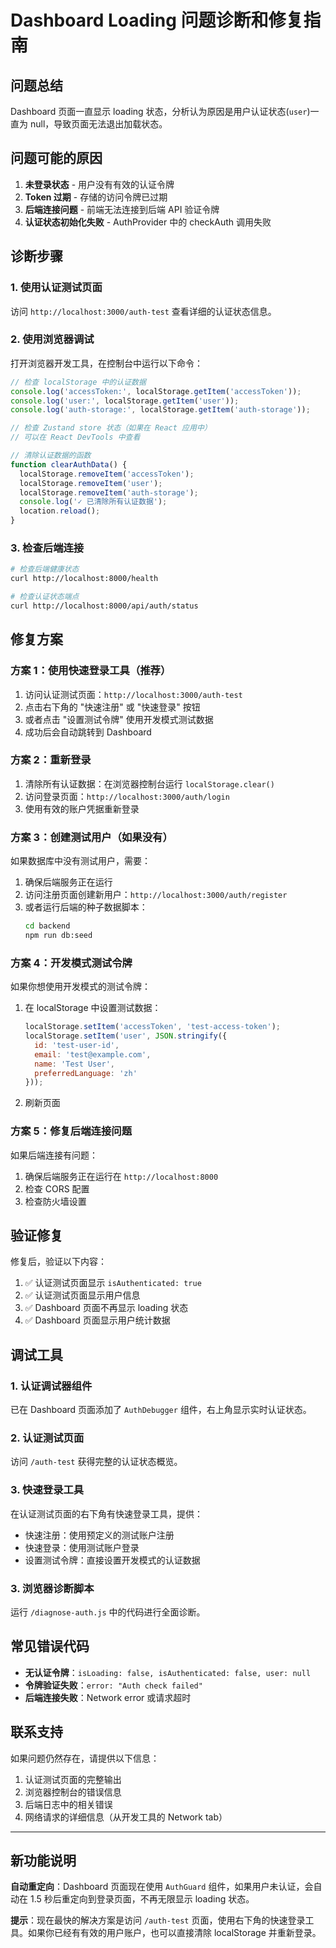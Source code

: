 # Dashboard Loading 问题诊断和修复指南

## 问题总结

Dashboard 页面一直显示 loading 状态，分析认为原因是用户认证状态(`user`)一直为 null，导致页面无法退出加载状态。

## 问题可能的原因

1. **未登录状态** - 用户没有有效的认证令牌
2. **Token 过期** - 存储的访问令牌已过期
3. **后端连接问题** - 前端无法连接到后端 API 验证令牌
4. **认证状态初始化失败** - AuthProvider 中的 checkAuth 调用失败

## 诊断步骤

### 1. 使用认证测试页面

访问 `http://localhost:3000/auth-test` 查看详细的认证状态信息。

### 2. 使用浏览器调试

打开浏览器开发工具，在控制台中运行以下命令：

```javascript
// 检查 localStorage 中的认证数据
console.log('accessToken:', localStorage.getItem('accessToken'));
console.log('user:', localStorage.getItem('user'));
console.log('auth-storage:', localStorage.getItem('auth-storage'));

// 检查 Zustand store 状态（如果在 React 应用中）
// 可以在 React DevTools 中查看

// 清除认证数据的函数
function clearAuthData() {
  localStorage.removeItem('accessToken');
  localStorage.removeItem('user');
  localStorage.removeItem('auth-storage');
  console.log('✓ 已清除所有认证数据');
  location.reload();
}
```

### 3. 检查后端连接

```bash
# 检查后端健康状态
curl http://localhost:8000/health

# 检查认证状态端点
curl http://localhost:8000/api/auth/status
```

## 修复方案

### 方案 1：使用快速登录工具（推荐）

1. 访问认证测试页面：`http://localhost:3000/auth-test`
2. 点击右下角的 "快速注册" 或 "快速登录" 按钮
3. 或者点击 "设置测试令牌" 使用开发模式测试数据
4. 成功后会自动跳转到 Dashboard

### 方案 2：重新登录

1. 清除所有认证数据：在浏览器控制台运行 `localStorage.clear()`
2. 访问登录页面：`http://localhost:3000/auth/login`
3. 使用有效的账户凭据重新登录

### 方案 3：创建测试用户（如果没有）

如果数据库中没有测试用户，需要：

1. 确保后端服务正在运行
2. 访问注册页面创建新用户：`http://localhost:3000/auth/register`
3. 或者运行后端的种子数据脚本：
   ```bash
   cd backend
   npm run db:seed
   ```

### 方案 4：开发模式测试令牌

如果你想使用开发模式的测试令牌：

1. 在 localStorage 中设置测试数据：
   ```javascript
   localStorage.setItem('accessToken', 'test-access-token');
   localStorage.setItem('user', JSON.stringify({
     id: 'test-user-id',
     email: 'test@example.com',
     name: 'Test User',
     preferredLanguage: 'zh'
   }));
   ```
2. 刷新页面

### 方案 5：修复后端连接问题

如果后端连接有问题：

1. 确保后端服务正在运行在 `http://localhost:8000`
2. 检查 CORS 配置
3. 检查防火墙设置

## 验证修复

修复后，验证以下内容：

1. ✅ 认证测试页面显示 `isAuthenticated: true`
2. ✅ 认证测试页面显示用户信息
3. ✅ Dashboard 页面不再显示 loading 状态
4. ✅ Dashboard 页面显示用户统计数据

## 调试工具

### 1. 认证调试器组件

已在 Dashboard 页面添加了 `AuthDebugger` 组件，右上角显示实时认证状态。

### 2. 认证测试页面

访问 `/auth-test` 获得完整的认证状态概览。

### 3. 快速登录工具

在认证测试页面的右下角有快速登录工具，提供：
- 快速注册：使用预定义的测试账户注册
- 快速登录：使用测试账户登录
- 设置测试令牌：直接设置开发模式的认证数据

### 3. 浏览器诊断脚本

运行 `/diagnose-auth.js` 中的代码进行全面诊断。

## 常见错误代码

- **无认证令牌**：`isLoading: false, isAuthenticated: false, user: null`
- **令牌验证失败**：`error: "Auth check failed"`
- **后端连接失败**：Network error 或请求超时

## 联系支持

如果问题仍然存在，请提供以下信息：

1. 认证测试页面的完整输出
2. 浏览器控制台的错误信息
3. 后端日志中的相关错误
4. 网络请求的详细信息（从开发工具的 Network tab）

---

## 新功能说明

**自动重定向**：Dashboard 页面现在使用 `AuthGuard` 组件，如果用户未认证，会自动在 1.5 秒后重定向到登录页面，不再无限显示 loading 状态。

**提示**：现在最快的解决方案是访问 `/auth-test` 页面，使用右下角的快速登录工具。如果你已经有有效的用户账户，也可以直接清除 localStorage 并重新登录。
